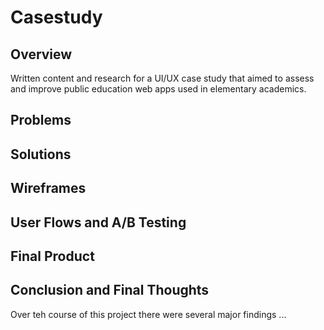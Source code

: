 # Casestudy

## Overview
Written content and research for a UI/UX case study that aimed to assess and improve public education web apps used in elementary academics.

## Problems

## Solutions

## Wireframes

## User Flows and A/B Testing

## Final Product

## Conclusion and Final Thoughts
Over teh course of this project there were several major findings ...
